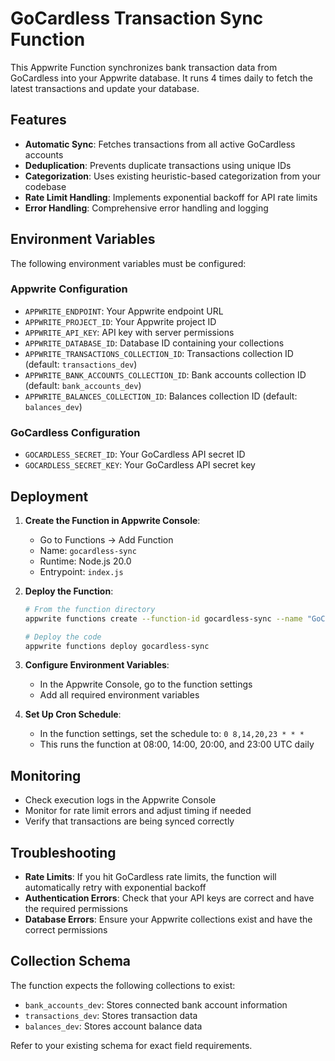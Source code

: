 # GoCardless Transaction Sync Function

This Appwrite Function synchronizes bank transaction data from GoCardless into your Appwrite database. It runs 4 times daily to fetch the latest transactions and update your database.

## Features

- **Automatic Sync**: Fetches transactions from all active GoCardless accounts
- **Deduplication**: Prevents duplicate transactions using unique IDs
- **Categorization**: Uses existing heuristic-based categorization from your codebase
- **Rate Limit Handling**: Implements exponential backoff for API rate limits
- **Error Handling**: Comprehensive error handling and logging

## Environment Variables

The following environment variables must be configured:

### Appwrite Configuration
- `APPWRITE_ENDPOINT`: Your Appwrite endpoint URL
- `APPWRITE_PROJECT_ID`: Your Appwrite project ID
- `APPWRITE_API_KEY`: API key with server permissions
- `APPWRITE_DATABASE_ID`: Database ID containing your collections
- `APPWRITE_TRANSACTIONS_COLLECTION_ID`: Transactions collection ID (default: `transactions_dev`)
- `APPWRITE_BANK_ACCOUNTS_COLLECTION_ID`: Bank accounts collection ID (default: `bank_accounts_dev`)
- `APPWRITE_BALANCES_COLLECTION_ID`: Balances collection ID (default: `balances_dev`)

### GoCardless Configuration
- `GOCARDLESS_SECRET_ID`: Your GoCardless API secret ID
- `GOCARDLESS_SECRET_KEY`: Your GoCardless API secret key

## Deployment

1. **Create the Function in Appwrite Console**:
   - Go to Functions → Add Function
   - Name: `gocardless-sync`
   - Runtime: Node.js 20.0
   - Entrypoint: `index.js`

2. **Deploy the Function**:
   ```bash
   # From the function directory
   appwrite functions create --function-id gocardless-sync --name "GoCardless Sync" --runtime node-20.0 --entrypoint index.js

   # Deploy the code
   appwrite functions deploy gocardless-sync
   ```

3. **Configure Environment Variables**:
   - In the Appwrite Console, go to the function settings
   - Add all required environment variables

4. **Set Up Cron Schedule**:
   - In the function settings, set the schedule to: `0 8,14,20,23 * * *`
   - This runs the function at 08:00, 14:00, 20:00, and 23:00 UTC daily

## Monitoring

- Check execution logs in the Appwrite Console
- Monitor for rate limit errors and adjust timing if needed
- Verify that transactions are being synced correctly

## Troubleshooting

- **Rate Limits**: If you hit GoCardless rate limits, the function will automatically retry with exponential backoff
- **Authentication Errors**: Check that your API keys are correct and have the required permissions
- **Database Errors**: Ensure your Appwrite collections exist and have the correct permissions

## Collection Schema

The function expects the following collections to exist:

- `bank_accounts_dev`: Stores connected bank account information
- `transactions_dev`: Stores transaction data
- `balances_dev`: Stores account balance data

Refer to your existing schema for exact field requirements.

